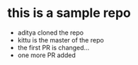 # this is a sample repo

- aditya cloned the repo
- kittu is the master of the repo
- the first PR is changed...
- one more PR added
